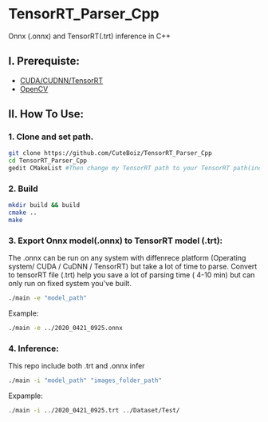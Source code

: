 # TensorRT_Parser_Cpp

Onnx (.onnx) and TensorRT(.trt) inference in C++

## I. Prerequiste:

- [CUDA/CUDNN/TensorRT]()
- [OpenCV]()

## II. How To Use:

### 1. Clone and set path.

```sh
git clone https://github.com/CuteBoiz/TensorRT_Parser_Cpp
cd TensorRT_Parser_Cpp
gedit CMakeList #Then change my TensorRT path to your TensorRT path(include and lib)
```

### 2. Build

```sh
mkdir build && build
cmake ..
make
```

### 3. Export Onnx model(.onnx) to TensorRT model (.trt):

The .onnx can be run on any system with diffenrece platform (Operating system/ CUDA / CuDNN / TensorRT) but take a lot of time to parse.
Convert to tensorRT file (.trt) help you save a lot of parsing time ( 4-10 min) but can only run on fixed system you've built.

```sh
./main -e "model_path"
```
Example:
```sh
./main -e ../2020_0421_0925.onnx
```

### 4. Inference:

This repo include both .trt and .onnx infer

```sh
./main -i "model_path" "images_folder_path"
```

Expample:
```sh
./main -i ../2020_0421_0925.trt ../Dataset/Test/
```
